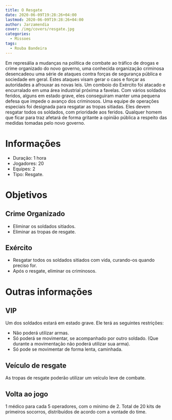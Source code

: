 ```yaml
---
title: O Resgate
date: 2020-06-09T19:28:26+04:00
lastmod: 2020-06-09T19:28:26+04:00
author: Jarzamendia
cover: /img/covers/resgate.jpg
categories:
  - Missoes
tags:
  - Rouba Bandeira
---
```


Em represália a mudanças na política de combate ao tráfico de drogas e crime organizado do novo governo, uma conhecida organização criminosa desencadeou uma série de ataques contra forças de segurança pública e sociedade em geral. Estes ataques visam gerar o caos e forçar as autoridades a afrouxar as novas leis. Um comboio do Exército foi atacado e encurralado em uma área industrial próxima a favelas. Com vários soldados feridos, alguns em estado grave, eles conseguiram manter uma pequena defesa que impede o avanço dos criminosos. Uma equipe de operações especiais foi designada para resgatar as tropas sitiadas. Eles devem resgatar todos os soldados, com prioridade aos feridos. Qualquer homem que ficar para traz afetará de forma gritante a opinião pública a respeito das medidas tomadas pelo novo governo.

# Informações
 - Duração: 1 hora
 - Jogadores: 20
 - Equipes: 2
 - Tipo: Resgate.


# Objetivos

## Crime Organizado
 - Eliminar os soldados sitiados.
 - Eliminar as tropas de resgate.

## Exército
 - Resgatar todos os soldados sitiados com vida, curando-os quando preciso for.
 - Após o resgate, eliminar os criminosos.

# Outras informações

## VIP
Um dos soldados estará em estado grave. Ele terá as seguintes restrições: 
 - Não poderá utilizar armas. 
 - Só poderá se movimentar, se acompanhado por outro soldado. (Que durante a movimentação não poderá utilizar sua arma).
 - Só pode se movimentar de forma lenta, caminhada.

## Veículo de resgate
As tropas de resgate poderão utilizar um veículo leve de combate.

## Volta ao jogo
1 médico para cada 5 operadores, com o mínimo de 2.
Total de 20 kits de primeiros socorros, distribuídos de acordo com a vontade do time.